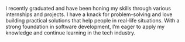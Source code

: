 I recently graduated and have been honing my skills through various internships and projects. I have a knack for problem-solving and love building practical solutions that help people in real-life situations. With a strong foundation in software development, I’m eager to apply my knowledge and continue learning in the tech industry.



